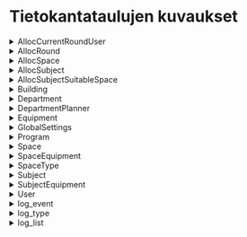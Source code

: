 # Tietokantataulujen kuvaukset

<details><summary>AllocCurrentRoundUser</summary>

***Ei ainakaan vielä käytössä**

|Sarake			|	Tyyppi		|	Avaimet 	|	Kuvaus					
|:-----			| :------- 		| 	------- 	|	------ 					
|<u>allocId</u>	| INTEGER		| PK 			| 			
|<u>UserId</u>	| INTEGER		| PK, FK   		| Viittaus User taulun Id	

</details>

<details><summary>AllocRound</summary>
<small> (Laskenta tietylle kaudelle. Esimerkiksi kesä 2022 kurssit) </small>

Sarake			|	Tyyppi		|	Avaimet		|	Kuvaus
:-----			|	:---		|	-------		|	------
 <u>id</u>		| INTEGER		| PK			| Yksilöivä pääavain
 date			| TIMESTAMP 	|				| Laskennan luontiaika
 name			| VARCHAR(255)	|				| Laskennan nimi. eg. "Syksyn 2022 virallinen"			
 isSeasonAlloc	| BOOLEAN 		|				| Onko kausi aktiviinen *EI KÄYTÖSSÄ*
 userId			| INTEGER		| FK(User.id)	| Laskennan luoja/ylläpitäjä
 description 	| VARCHAR(16000)|				| Mahdollinen kuvaus laskentaa varten
 lastModified 	| TIMESTAMP 	|				| Viimeinen muokkaus laskennassa
 isAllocated    | BOOLEAN       |               | Onko allokointi suoritettu
 processOn      | BOOLEAN       |               | Onko allokointi käynnissä tällä hetkellä
 abortProcess   | BOOLEAN       |               | TRUE = pääkäyttäjä on antanut käskyn lopettaa allokointi kesken
 requireReset   | BOOLEAN       |               | Pitääkö allokointi resetoida, ennen kuin allokoinnin voi suorittaa uudestaan

</details>

<details><summary>AllocSpace</summary>
<small> (Tilanvaraukset laskennassa) </small>

 Sarake			|	Tyyppi		|	Avaimet			            	|	Kuvaus
 :-----			|	:----		|	------			            	|	------
 subjectId      | INTEGER		| PK, FK(allocSubject.subjectId)	| Opetus
 allocRound     | INTEGER		| PK, FK(allocSubject.allocRound)	| Laskenta esim. Syksy 2022
 spaceId 		| INTEGER		| PK, FK(space.id)	            	| Varattu tila
 totalTime		| TIME			|					            	| Opetusta varten varattu aika tilassa

</details>

<details><summary>AllocSubject</summary>
<small> (Opetukset laskentaa varten) </small>

Sarake			    |	Tyyppi		|	Avaimet		    |	Kuvaus
:-----			    |	:----		|	------		    |	------
<u>subjectId</u>    | INTEGER		|PK,FK(subject.id)  | Laskentaan lisätty opetus
<u>allocRound</u>   | INTEGER		|PK,FK(allocRound)  | Laskentatoteutus esim. Kevät 2022
isAllocated 	    | BOOLEAN		|				    | Onko kurssitoteutus jo lisätty laskentaan/allocSpace tauluun (0/1)
cantAllocate 	    | BOOLEAN		|				    | Merkitään True(1) kun kurssille ei löydy sopivia tiloja
priority		    | INTEGER		|				    | Opetuksien prioriteetti (arvoasteikko) - Missä järjestyksessä opetukset lisätään allocSpace-tauluun
allocatedDate 	    | TIMESTAMP		|				    | Päivämäärä, jolloin opetus on lisätty laskentaan

</details>

<details><summary>AllocSubjectSuitableSpace</summary>
<small>(Lisätään kaikki opetukseen soveltuvat tilat)</small>

Sarake			    |	Tyyppi		|	Avaimet		                    |	Kuvaus
:-----			    |	:----		|	------		                    |	------
<u>allocRound</u>   |  INTEGER      | PK, FK(AllocSubject.allocRound)   | Laskenta
<u>subjectId</u>    |  INTEGER      | PK, FK(AllocSubject.subjectId)    | Opetus
<u>spaceId</u>      |  INTEGER      | PK, FK(Space.id)                  | Tila
 missingItems       |  INTEGER		|									| Puuttuvien varusteiden lkm
</details>


<details><summary>Building</summary>
<small> (Rakennus) </small>

Sarake			|	Tyyppi		|	Avaimet		|	Kuvaus
:-----			|	:----		|	------		|	------
<u>id</u>		| INTEGER		| PK			| 
name			| VARCHAR(255)	|				| Rakennuksen nimi / Tunnus (Esim. N-Talo)
description		| VARCHAR(16000)|				| Rakennuksen vapaaehtoinen kuvaus

</details>


<details><summary>Department</summary>
Rakennus

Sarake			|	Tyyppi		|	Avaimet		|	Kuvaus
:-----			|	:----		|	------		|	------
<u>id</u>		| INTEGER		| PK			|
name			| VARCHAR(255)	|				| Aineryhmän nimi (esim. Jazz)
description		| VARCHAR(16000)|				| Aineryhmän kuvaus

</details>

<details><summary>DepartmentPlanner</summary>
<small> (aineryhmän suunnittelija) </small>

Sarake				|	Tyyppi		|	Avaimet				|	Kuvaus
:-----				|	:----		|	------				|	------
<u>departmentId</u> | INTEGER		| PK, FK(deparment.id)	| Suunnittelijalla oikeudet aineryhmän opetusten lisäykselle ja muokkaukselle.
<u>userId</u>		| INTEGER		| PK, FK(user.id)		| Suunnittelijan käyttäjätunnus

</details>

<details><summary>Equipment</summary>
<small> (Varustelista, josta lisätään yksittäisiä varusteita/soittimia tiloihin ja opetuksiin) </small>

Sarake			|	Tyyppi		|	Avaimet		|	Kuvaus
:-----			|	:----		|	------		|	------
<u>id</u>		| INTEGER		| PK			|
name			| VARCHAR(255)	| 				| Soittimen/varusteen nimi
isMovable		| BOOLEAN		| 				| Onko varuste siirreltävissä. Esim. Urut ei tod.näk ole
priority		| INTEGER		|				| IN PROGRESS
description		| VARCHAR(16000)|				| kuvaus

</details>

<details><summary>GlobalSettings</summary>
<small> (Yleiset asetukset järjestelmässä. Ehkä lisätään AllocSettings-taulu laskentaa varten erikseen) </small>

Sarake			|	Tyyppi		|	Avaimet		|	Kuvaus
:-----			|	:----		|	------		|	------
<u>id</u>		| INTEGER		| PK			|
name			| VARCHAR(255)	| 				| Asetukselle nimi
description		| VARCHAR(16000)|				| Kuvaus asetusta varten
numberValue		| INTEGER		| 				| Asetukseen kokonaisluku arvona
textValue		| VARCHAR(255)	|				| Asetukseen kiinteä tekstiarvo

</details>

<details><summary>Program</summary>
<small> (Pääaine) </small>

Sarake			|	Tyyppi		|	Avaimet			|	Kuvaus
:-----			|	:----		|	------			|	------
<u>id</u>		| INTEGER		| PK				|
name			| VARCHAR(255)	|					| Pääaineen nimi
departmentId	| INTEGER		| FK(department.id)	| Mihin aineryhmään pääaine sisältyy

</details>

<details><summary>Space</summary>
<small> (Tila - huone, studio, luokka jne.) </small>

Sarake			|	Tyyppi		|	Avaimet			|	Kuvaus
:-----			|	:----		|	------			|	------
<u>id</u>		| INTEGER		|PK					|
name			| VARCHAR(255)	|					| Nimi (Esim. R-5322 Musiikkiluokka)
area			| DECIMAL(5,1)	|					| Tilan tilavuus (neliömetreissä/m²)
info			| VARCHAR(16000)|					| Tilan lisätietoja / Kuvaus
personLimit 	| INTEGER		|					| Tilan maksimi henkilömäärä
buildingId		| INTEGER		|FK(building.id)	| Missä rakennuksessa tila sijaitsee
availableFrom	| TIME			|					| Aika, mistä lähtien tila on käytettävissä
availableTo		| TIME			|					| Aika, mihin asti tila on käytettävissä
classesFrom		| TIME			|					| Aika, mistä lähtien tila on käytettävissä opetusta varten
classesTo		| TIME			|					| Aika, mihin asti tila on käytettävissä opetusta varten
inUse			| BOOLEAN		|					| Onko tila käytettävissä vai pois käytöstä
spaceTypeId		| INTEGER		|FK(spaceType.id)	| Minkälainen opetustila kyseessä (Esim. Luentotila, soittotila, studio, jne.)

</details>

<details><summary>SpaceEquipment</summary>
<small> (Tilan varustus (soittimet, laitteistot yms.) </small>

Sarake				|	Tyyppi		|	Avaimet				|	Kuvaus
:-----				|	:----		|	------				|	------
<u>spaceId</u>		| INTEGER		|PK, FK(space.id)		| Tila
<u>equipmentId</u>	| INTEGER		|PK, FK(equipment.id)	| Varauste/Soitin

</details>

<details><summary>SpaceType</summary>
<small> (Tilatyyppi - Esim. luentotila, soittotila, studio jne.)</small>

Sarake			|	Tyyppi		|	Avaimet		|	Kuvaus
:-----			|	:----		|	------		|	------
<u>id</u>		| INTEGER		| PK			| 
name			| VARCHAR(255)	|				| Nimi (Esim. Studio)
description		| VARCHAR(16000)|				| Vapaaehtoinen kuvaus

</details>

<details><summary>Subject</summary>
<small> (Opetus) </small>

Sarake			|	Tyyppi		|	Avaimet			|	Kuvaus
:-----			|	:----		|	------			|	------
<u>id</u>		| INTEGER		| PK				|
name			| VARCHAR(255)	|					| Opetuksen nimi (esim. Huilunsoitto, Taso A)
groupSize		| INTEGER		|					| Ryhmän koko, yksittäiselle opetukselle
groupCount		| INTEGER		|					| Montako ryhmää. Esim. 2x groupSize
sessionLength	| TIME			|					| Opetuksen yksittäisen opetuksen pituus
sessionCount	| INTEGER		|					| Montako opetusta per viikko
area			| DECIMAL(5,1)	|					| Opetukseen tarvittava tilan koko (m²)
programId		| INTEGER		|FK(program.id)		| Mihin pääaineeseen opetus kuuluu
spaceTypeId		| INTEGER		|FK(spaceType.id)	| Minkälaisen tilan opetus tarvitsee (soitto/luento)

</details>

<details><summary>SubjectEquipment</summary>
<small> (Opetukseen tarvittavat soittimet / varusteet) </small>

Sarake				|	Tyyppi		|	Avaimet				|	Kuvaus
:-----				|	:----		|	------				|	------
<u>subjectId</u>	| INTEGER		| PK, FK(subject.id)	| Opetus
<u>equipmentId</u>	| INTEGER		| PK, FK(equipment.id)	| Varuste / Soitin
priority			| INTEGER		|						| Varusteen tärkeys (korkeampi numero on suurempi tarve)
obligatory			| BOOLEAN		|						| Onko varuste pakollinen kurssin kannalta (nostaa prioriteettia) ***Ei ainakaan vielä käytössä**

</details>

<details><summary>User</summary>

Sarake			| Tyyppi		| Avaimet		| Kuvaus
:-----			| :----			| ------		| ------
<u>id</u>		| INTEGER		| PK			|
email			| VARCHAR(255)	|				| Käyttäjän sähköpostiosoite
isAdmin			| BOOLEAN		|				| Onko käyttäjällä pääkäyttäjän oikeuksia

</details>

<details><summary>log_event</summary>

Merkitä lokissa.
Sarake			| Tyyppi		| Avaimet		| Kuvaus
:-----			| :----			| ------		| ------
<u>id</u>       | INTEGER       | PK            |
log_id          | INTEGER       |               | Lokin tunniste
stage           | VARCHAR(255)  |               | Vaihe (esim. priorisointi allokoinnissa)
status          | VARCHAR(255)  |               | Status eli esim. OK tai Error
information     | VARCHAR(16000)|               | Lisätieto
created_at      | TIMESTAMP     |               | Merkinnän aika

</details>

<details><summary>log_type</summary>

Lokin tyyppi, tällä hetkellä käytössä vain allokointi (allocation).
Sarake			| Tyyppi		| Avaimet		| Kuvaus
:-----			| :----			| ------		| ------
<u>id</u>		| INTEGER		|  PK			|
name			| VARCHAR(255)	| 				| nimi

</details>

<details>
<summary>log_list</summary>

Lista lokeista, jotta voi löytää helpommin esim. tiettyyn kelloon aikaan tehdyn laskennan.
Sarake			| Tyyppi		| Avaimet		| Kuvaus
:-----			| :----			| ------		| ------
<u>id</u>       | INTEGER       | PK            |
log_type        | INTEGER      	| FK            | Lokityyppi (esim. allocation)
created_at      | TIMETAMP     	|               | Listan luontiaika
</details>
